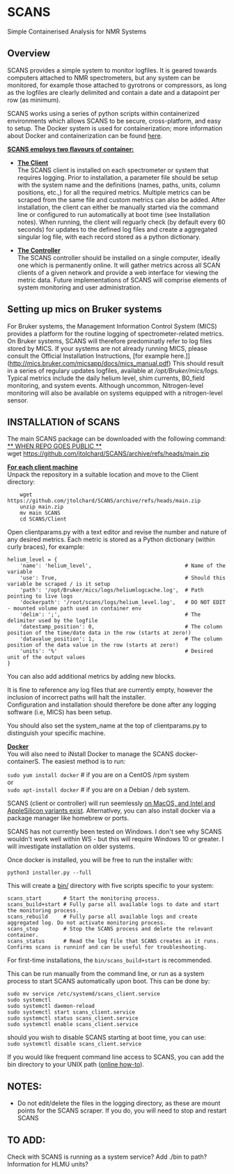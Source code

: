 # SCANS
Simple Containerised Analysis for NMR Systems

## Overview
SCANS provides a simple system to monitor logfiles. It is geared towards computers attached to NMR spectrometers, but any system can 
be monitored, for example those attached to gyrotrons or compressors, as long as the logfiles are clearly delimited and contain a date
and a datapoint per row (as minimum). 

SCANS works using a series of python scripts within containerized environments which allows SCANS to be secure, cross-platform, and easy to setup.
The Docker system is used for containerization; more information about Docker and containerization can be found [here](https://www.docker.com/resources/what-container/).  

<ins>**SCANS employs two flavours of container:**</ins>

* <ins>**The Client**</ins>  
The SCANS client is installed on each spectrometer or system that requires logging.
Prior to installation, a parameter file should be setup with the system name and the definitions (names, paths, units, column positions, etc.,) for all the required metrics.
Multiple metrics can be scraped from the same file and custom metrics can also be added. After installation, the client can either be manually started via the command line or configured to run 
automatically at boot time (see Installation notes). When running, the client will reguarly check (by default every 60 seconds) for updates to the defined log files and create a aggregated 
singular log file, with each record stored as a python dictionary.

* <ins>**The Controller**</ins>  
The SCANS controller should be installed on a single computer, ideally one which is permanently online. It will gather metrics across all SCAN clients of a given network and provide a web interface for viewing the metric data.
Future implementations of SCANS will comprise elements of system monitoring and user administration.


## Setting up mics on Bruker systems

For Bruker systems, the Management Information Control System (MICS) provides a platform for the routine logging of spectrometer-related metrics.
On Bruker systems, SCANS will therefore predominatly refer to log files stored by MICS.
If your systems are not already running MICS, please consult the Official Installation Instructions, [for example here.]](http://mics.bruker.com/micsapp/docs/mics_manual.pdf)
This should result in a series of regulary updates logfiles, available at _/opt/Bruker/mics/logs._ Typical metrics include the daily helium level, shim currents, B0_field monitoring, and system events. Although uncommon, Nitrogen-level monitoring  will also be available on systems equipped with a nitrogen-level sensor. 

## INSTALLATION of SCANS

The main SCANS package can be downloaded with the following command:  
<ins>** WHEN REPO GOES PUBLIC **</ins>  
wget https://github.com/jtolchard/SCANS/archive/refs/heads/main.zip

<ins>**For each client machine**</ins>  
Unpack the repository in a suitable location  and move to the Client directory:  
```
    wget https://github.com/jtolchard/SCANS/archive/refs/heads/main.zip
    unzip main.zip
    mv main SCANS  
    cd SCANS/Client  
```  
  
Open clientparams.py with a text editor and revise the number and nature of any desired metrics. 
Each metric is stored as a Python dictionary (within curly braces), for example:  
```  
helium_level = {  
    'name': 'helium_level',                              # Name of the variable  
    'use': True,                                         # Should this variable be scraped / is it setup  
    'path': '/opt/Bruker/mics/logs/heliumlogcache.log',  # Path pointing to live logs  
    'dockerpath': '/root/scans/logs/helium_level.log',   # DO NOT EDIT - mounted volume path used in container env  
    'delim': ';',                                        # The delimiter used by the logfile  
    'datestamp_position': 0,                             # The column position of the time/date data in the row (starts at zero!)  
    'datavalue_position': 1,                             # The column position of the data value in the row (starts at zero!)   
    'units': '%'                                         # Desired unit of the output values  
}  
```

You can also add additional metrics by adding new blocks.  
  
It is fine to reference any log files that are currently empty, however the inclusion of incorrect paths will halt the installer.  
Configuration and installation should therefore be done after any logging software (i.e, MICS) has been setup.

You should also set the system_name at the top of clientparams.py to distinguish your specific machine. 

<ins>**Docker**</ins>  
You will also need to iNstall Docker to manage the SCANS docker-containerS. The easiest method is to run:

`sudo yum install docker` # if you are on a CentOS /rpm system  
or  
`sudo apt-install docker` # if you are on a Debian / deb system.

SCANS (client or controller) will run seemlessly [on MacOS, and Intel and AppleSilicon variants exist](https://docs.docker.com/desktop/install/mac-install/). 
Alternatlvey, you can also install docker via a package manager like homebrew or ports.

SCANS has not currently been tested on Windows.
I don't see why SCANS wouldn't work well within WS - but this will require Windows 10 or greater.
I will investigate installation on older systems.  
  
Once docker is installed, you will be free to run the installer with:  

```  
python3 installer.py --full  
```  
This will create a <ins>bin/</ins> directory with five scripts specific to your system:  
```  
scans_start       # Start the monitoring process.  
scans_build+start # Fully parse all available logs to date and start the monitoring process.  
scans_rebuild     # Fully parse all available logs and create aggregated log. Do not activate monitoring process.  
scans_stop        # Stop the SCANS process and delete the relevant container.  
scans_status      # Read the log file that SCANS creates as it runs. Confirms scans is runninf and can be useful for troubleshooting.  
```  

For first-time installations, the `bin/scans_build+start` is recommended. 

This can be run manually from the command line, or run as a system process to start SCANS automatically upon boot.
This can be done by:  
```  
sudo mv service /etc/systemd/scans_client.service  
sudo systemctl  
sudo systemctl daemon-reload  
sudo systemctl start scans_client.service 
sudo systemctl status scans_client.service
sudo systemctl enable scans_client.service
```  

should you wish to disable SCANS starting at boot time, you can use:  
`sudo systemctl disable scans_client.service`  
  
If you would like frequent command line access to SCANS, you can add the bin directory to your UNIX path ([online how-to](https://phoenixnap.com/kb/linux-add-to-path)).


## NOTES:
- Do not edit/delete the files in the logging directory, as these are mount points for the SCANS scraper. If you do, you will need to stop and restart SCANS


## TO ADD:
Check with SCANS is running as a system service?
Add ./bin to path?
Information for HLMU units?